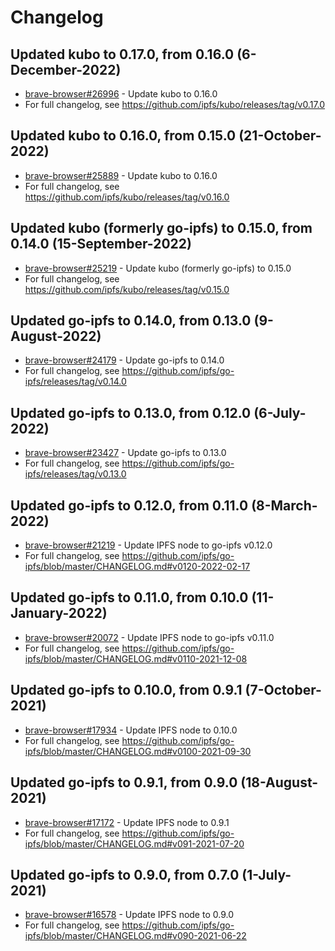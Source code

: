 # Changelog

## Updated kubo to 0.17.0, from 0.16.0 (6-December-2022)
- [brave-browser#26996](https://github.com/brave/brave-browser/issues/26996) - Update kubo to 0.16.0
- For full changelog, see https://github.com/ipfs/kubo/releases/tag/v0.17.0

## Updated kubo to 0.16.0, from 0.15.0 (21-October-2022)
- [brave-browser#25889](https://github.com/brave/brave-browser/issues/25889) - Update kubo to 0.16.0
- For full changelog, see https://github.com/ipfs/kubo/releases/tag/v0.16.0

## Updated kubo (formerly go-ipfs) to 0.15.0, from 0.14.0 (15-September-2022)
- [brave-browser#25219](https://github.com/brave/brave-browser/issues/25219) - Update kubo (formerly go-ipfs) to 0.15.0
- For full changelog, see https://github.com/ipfs/kubo/releases/tag/v0.15.0

## Updated go-ipfs to 0.14.0, from 0.13.0 (9-August-2022)
- [brave-browser#24179](https://github.com/brave/brave-browser/issues/24179) - Update go-ipfs to 0.14.0
- For full changelog, see https://github.com/ipfs/go-ipfs/releases/tag/v0.14.0

## Updated go-ipfs to 0.13.0, from 0.12.0 (6-July-2022)
- [brave-browser#23427](https://github.com/brave/brave-browser/issues/23427) - Update go-ipfs to 0.13.0
- For full changelog, see https://github.com/ipfs/go-ipfs/releases/tag/v0.13.0

## Updated go-ipfs to 0.12.0, from 0.11.0 (8-March-2022)
- [brave-browser#21219](https://github.com/brave/brave-browser/issues/21219) - Update IPFS node to go-ipfs v0.12.0
- For full changelog, see https://github.com/ipfs/go-ipfs/blob/master/CHANGELOG.md#v0120-2022-02-17

## Updated go-ipfs to 0.11.0, from 0.10.0 (11-January-2022)
- [brave-browser#20072](https://github.com/brave/brave-browser/issues/20072) - Update IPFS node to go-ipfs v0.11.0
- For full changelog, see https://github.com/ipfs/go-ipfs/blob/master/CHANGELOG.md#v0110-2021-12-08

## Updated go-ipfs to 0.10.0, from 0.9.1 (7-October-2021)
 - [brave-browser#17934](https://github.com/brave/brave-browser/issues/17934) - Update IPFS node to 0.10.0
 - For full changelog, see https://github.com/ipfs/go-ipfs/blob/master/CHANGELOG.md#v0100-2021-09-30

## Updated go-ipfs to 0.9.1, from 0.9.0 (18-August-2021)
 - [brave-browser#17172](https://github.com/brave/brave-browser/issues/17172) - Update IPFS node to 0.9.1
 - For full changelog, see https://github.com/ipfs/go-ipfs/blob/master/CHANGELOG.md#v091-2021-07-20

## Updated go-ipfs to 0.9.0, from 0.7.0 (1-July-2021)
 - [brave-browser#16578](https://github.com/brave/brave-browser/issues/16578) - Update IPFS node to 0.9.0
 - For full changelog, see https://github.com/ipfs/go-ipfs/blob/master/CHANGELOG.md#v090-2021-06-22
